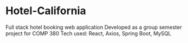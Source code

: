 # Hotel-California
Full stack hotel booking web application
Developed as a group semester project for COMP 380
Tech used: React, Axios, Spring Boot, MySQL
